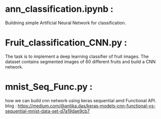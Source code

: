 # ann_classification.ipynb :
Buildning simple Artificial Neural Network for classification.

# Fruit_classification_CNN.py :
The task is to implement a deep learning classifier of fruit images. The dataset contains segmented images of 60 different fruits and build a CNN network.
# mnist_Seq_Func.py : 
how we can build cnn network using keras sequential amd Functional API. blog : https://medium.com/@antika.das/keras-models-cnn-functional-vs-sequential-mnist-data-set-d7a19dae9cb7

